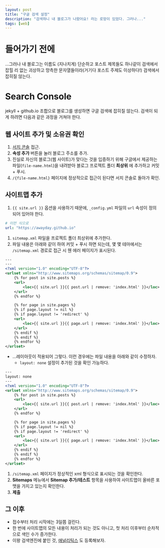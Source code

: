 ```yaml
---
layout: post
title: "구글 검색 설정"
description: "검색하니 내 블로그가 나왔어요! 라는 로망이 있었다. 그러나..."
tags: [web]
---
```


# 들어가기 전에

...그러나 내 블로그는 이름도 (지나치게) 단순하고 포스트 제목들도 하나같이 검색에서 잡힐 리 없는 괴상하고 망측한 문자열들이라(거기다 포스트 주제도 이상하다!) 검색에서 잡히질 않는다.

# Search Console

jekyll + github.io 조합으로 블로그를 생성하면 구글 검색에 잡히질 않는다. 검색이 되게 하려면 다음과 같은 과정을 거쳐야 한다.

## 웹 사이트 추가 및 소유권 확인

1. [서치 콘솔](https://www.google.com/webmasters/tools/home?hl=ko) 접근.
1. __속성 추가__ 버튼을 눌러 블로그 주소를 추가.
1. 진실로 자신의 블로그(웹 사이트)가 맞다는 것을 입증하기 위해 구글에서 제공하는 파일(`file-name.html`)을 내려받아 블로그 프로젝트 폴더 __최상위__ 에 추가하고 커밋 + 푸시.
1. `/{file-name.html}` 페이지에 정상적으로 접근이 된다면 서치 콘솔로 돌아가 확인.

## 사이트맵 추가

1. `{{ site.url }}` 옵션을 사용하기 때문에, `_config.yml` 파일의 `url` 속성이 정의되어 있어야 한다.

```yml
# 이런 식으로
url: "https://awayday.github.io"
```


1. `sitemap.xml` 파일을 프로젝트 폴더 최상위에 추가한다.
1. 파일 내용은 아래와 같이 하여 커밋 + 푸시 하면 되는데, 몇 몇 테마에서는 `/sitemap.xml` 경로로 접근 시 웬 에러 페이지가 표시된다.

```xml
---
---
<?xml version="1.0" encoding="UTF-8"?>
<urlset xmlns="http://www.sitemaps.org/schemas/sitemap/0.9">
    {% for post in site.posts %}
    <url>
        <loc>{{ site.url }}{{ post.url | remove: 'index.html' }}</loc>
    </url>
    {% endfor %}

    {% for page in site.pages %}
    {% if page.layout != nil %}
    {% if page.layout != 'redirect' %}
    <url>
        <loc>{{ site.url }}{{ page.url | remove: 'index.html' }}</loc>
    </url>
    {% endif %}
    {% endif %}
    {% endfor %}
</urlset>
```

* ...레이아웃이 적용되어 그렇다. 이런 경우에는 파일 내용을 아래와 같이 수정하자.
    * `layout: none` 설정이 추가된 것을 확인 가능하다.

```xml
---
layout: none
---
<?xml version="1.0" encoding="UTF-8"?>
<urlset xmlns="http://www.sitemaps.org/schemas/sitemap/0.9">
    {% for post in site.posts %}
    <url>
        <loc>{{ site.url }}{{ post.url | remove: 'index.html' }}</loc>
    </url>
    {% endfor %}

    {% for page in site.pages %}
    {% if page.layout != nil %}
    {% if page.layout != 'redirect' %}
    <url>
        <loc>{{ site.url }}{{ page.url | remove: 'index.html' }}</loc>
    </url>
    {% endif %}
    {% endif %}
    {% endfor %}
</urlset>
```

1. `/sitemap.xml` 페이지가 정상적인 xml 형식으로 표시되는 것을 확인한다.
1. __Sitemaps__ 메뉴에서 __Sitemap 추가/테스트__ 항목을 사용하여 사이트맵이 올바른 포맷을 가지고 있는지 확인한다.
1. __제출__

## 그 이후

* 접수부터 처리 시작에는 3일쯤 걸린다.
* 한 번에 사이트맵의 모든 내용이 처리가 되는 것도 아니고, 첫 처리 이후부터 순차적으로 색인 수가 증가한다.
* 이왕 검색엔진에 붙인 것, [애널리틱스](https://analytics.google.com/analytics) 도 등록해보자.
